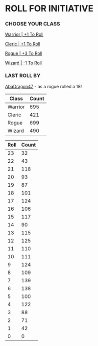 # ROLL FOR INITIATIVE
### CHOOSE YOUR CLASS

[Warrior | +1 To Roll](https://github.com/benjaminsampica/benjaminsampica/issues/new?title=roll%7Cwarrior&body=Just+click+%27Submit+new+issue%27.)

[Cleric | +1 To Roll](https://github.com/benjaminsampica/benjaminsampica/issues/new?title=roll%7Ccleric&body=Just+click+%27Submit+new+issue%27.)

[Rogue | +3 To Roll](https://github.com/benjaminsampica/benjaminsampica/issues/new?title=roll%7Crogue&body=Just+click+%27Submit+new+issue%27.)

[Wizard | -1 To Roll](https://github.com/benjaminsampica/benjaminsampica/issues/new?title=roll%7Cwizard&body=Just+click+%27Submit+new+issue%27.)
### LAST ROLL BY
[AbaDragon47](https://www.github.com/AbaDragon47) - as a rogue rolled a 18!

|Class|Count|
|-|-|
|Warrior|695|
|Cleric|421|
|Rogue|699|
|Wizard|490|

|Roll|Count|
|-|-|
|23|32
|22|43
|21|118
|20|93
|19|87
|18|101
|17|124
|16|106
|15|117
|14|90
|13|115
|12|125
|11|110
|10|111
|9|124
|8|109
|7|139
|6|138
|5|100
|4|122
|3|88
|2|71
|1|42
|0|0
